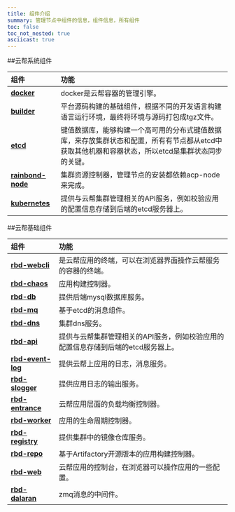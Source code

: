 ```yaml
---
title: 组件介绍
summary: 管理节点中组件的信息，组件信息，所有组件
toc: false
toc_not_nested: true
asciicast: true
---
```


<div id="toc"></div>

##云帮系统组件

| 组件                                       | 功能                                       |
| :--------------------------------------- | :--------------------------------------- |
| [**docker**](/docs/stable/platform-maintenance/add-management-node/component-introduction/docker.html) | docker是云帮容器的管理引擎。                        |
| [**builder**](/docs/stable/platform-maintenance/add-management-node/component-introduction/builder.html) | 平台源码构建的基础组件，根据不同的开发语言构建语言运行环境，最终将环境与源码打包成tgz文件。 |
| [**etcd**](/docs/stable/platform-maintenance/add-management-node/component-introduction/etcd.html) | 键值数据库，能够构建一个高可用的分布式键值数据库，来存放集群状态和配置，所有有节点都从etcd中获取其他机器和容器状态，所以etcd是集群状态同步的关键。 |
| [**rainbond-node**](/docs/stable/platform-maintenance/add-management-node/component-introduction/rainbond-node.html) | 集群资源控制器，管理节点的安装都依赖acp-node来完成。           |
| [**kubernetes**](/docs/stable/platform-maintenance/add-management-node/component-introduction/kubernetes.html) | 提供与云帮集群管理相关的API服务，例如校验应用的配置信息存储到后端的etcd服务器上。 |

##云帮基础组件

| 组件                                       | 功能                                       |
| :--------------------------------------- | :--------------------------------------- |
| [**rbd-webcli**](/docs/stable/platform-maintenance/add-management-node/component-introduction/rbd-webcli.html) | 是云帮应用的终端，可以在浏览器界面操作云帮服务的容器的终端。           |
| [**rbd-chaos**](/docs/stable/platform-maintenance/add-management-node/component-introduction/rbd-chaos.html) | 应用构建控制器。                                 |
| [**rbd-db**](/docs/stable/platform-maintenance/add-management-node/component-introduction/rbd-db.html) | 提供后端mysql数据库服务。                          |
| [**rbd-mq**](/docs/stable/platform-maintenance/add-management-node/component-introduction/rbd-mq.html) | 基于etcd的消息组件。                             |
| [**rbd-dns**](/docs/stable/platform-maintenance/add-management-node/component-introduction/rbd-dns.html) | 集群dns服务。                                 |
| [**rbd-api**](/docs/stable/platform-maintenance/add-management-node/component-introduction/rbd-api.html) | 提供与云帮集群管理相关的API服务，例如校验应用的配置信息存储到后端的etcd服务器上。 |
| [**rbd-event-log**](/docs/stable/platform-maintenance/add-management-node/component-introduction/rbd-event-log.html) | 提供云帮上应用的日志，消息服务。                         |
| [**rbd-slogger**](/docs/stable/platform-maintenance/add-management-node/component-introduction/rbd-slogger.html) | 提供应用日志的输出服务。                             |
| [**rbd-entrance**](/docs/stable/platform-maintenance/add-management-node/component-introduction/rbd-entrance.html) | 云帮应用层面的负载均衡控制器。                          |
| [**rbd-worker**](/docs/stable/platform-maintenance/add-management-node/component-introduction/rbd-worker.html) | 应用的生命周期控制器。                              |
| [**rbd-registry**](/docs/stable/platform-maintenance/add-management-node/component-introduction/rbd-registry.html) | 提供集群中的镜像仓库服务。                            |
| [**rbd-repo**](/docs/stable/platform-maintenance/add-management-node/component-introduction/rbd-repo.html) | 基于Artifactory开源版本的应用构建控制器。               |
| [**rbd-web**](/docs/stable/platform-maintenance/add-management-node/component-introduction/rbd-repo.html) | 云帮应用的控制台，在浏览器可以操作应用的一些配置。                |
| [**rbd-dalaran**](/docs/stable/platform-maintenance/add-management-node/component-introduction/rbd-dalaran.html) | zmq消息的中间件。                               |

